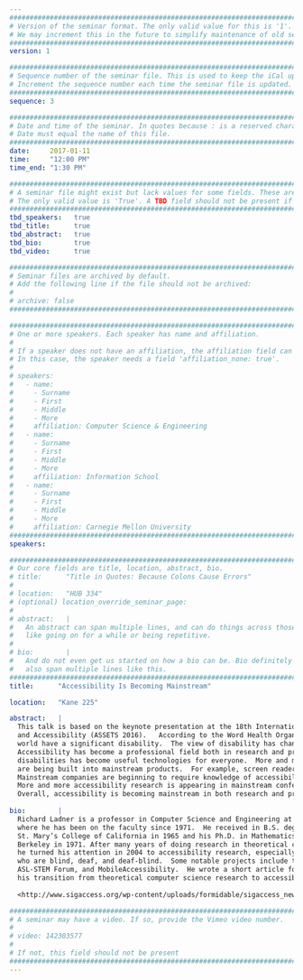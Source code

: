 ```yaml
---
################################################################################
# Version of the seminar format. The only valid value for this is '1'. 
# We may increment this in the future to simplify maintenance of old seminars.
################################################################################
version: 1

################################################################################
# Sequence number of the seminar file. This is used to keep the iCal up to date.
# Increment the sequence number each time the seminar file is updated.
################################################################################
sequence: 3

################################################################################
# Date and time of the seminar. In quotes because : is a reserved character.
# Date must equal the name of this file.
################################################################################
date:     2017-01-11
time:     "12:00 PM"
time_end: "1:30 PM"

################################################################################
# A seminar file might exist but lack values for some fields. These are 'TBD'. 
# The only valid value is 'True'. A TBD field should not be present if 'False'.
################################################################################
tbd_speakers:   true
tbd_title:      true
tbd_abstract:   true
tbd_bio:        true
tbd_video:      true

################################################################################
# Seminar files are archived by default.
# Add the following line if the file should not be archived:
#
# archive: false
################################################################################

################################################################################
# One or more speakers. Each speaker has name and affiliation.
#
# If a speaker does not have an affiliation, the affiliation field can be removed.
# In this case, the speaker needs a field 'affiliation_none: true'.
#
# speakers:
#   - name: 
#     - Surname
#     - First
#     - Middle
#     - More
#     affiliation: Computer Science & Engineering 
#   - name: 
#     - Surname
#     - First
#     - Middle
#     - More
#     affiliation: Information School 
#   - name: 
#     - Surname
#     - First
#     - Middle
#     - More
#     affiliation: Carnegie Mellon University 
################################################################################
speakers:

################################################################################
# Our core fields are title, location, abstract, bio.
# title:      "Title in Quotes: Because Colons Cause Errors"
# 
# location:   "HUB 334"
# (optional) location_override_seminar_page:
#
# abstract:   |
#   An abstract can span multiple lines, and can do things across those lines,
#   like going on for a while or being repetitive.
# 
# bio:        |
#   And do not even get us started on how a bio can be. Bio definitely can
#   also span multiple lines like this.
################################################################################
title:      "Accessibility Is Becoming Mainstream"

location:   "Kane 225"

abstract:   |
  This talk is based on the keynote presentation at the 18th International ACM SIGACCESS Conference on Computers
  and Accessibility (ASSETS 2016).   According to the Word Health Organization there are one billion people in the
  world have a significant disability.  The view of disability has changed over the past 100 years and continues to change.
  Accessibility has become a professional field both in research and practice.   Technology originally intended for people with
  disabilities has become useful technologies for everyone.  More and more technology for people with disability
  are being built into mainstream products.  For example, screen readers are built into iOS and Android platforms.
  Mainstream companies are beginning to require knowledge of accessibility best practices in their job descriptions.
  More and more accessibility research is appearing in mainstream conferences.
  Overall, accessibility is becoming mainstream in both research and practice.
  
bio:        |
  Richard Ladner is a professor in Computer Science and Engineering at the University of Washington,
  where he has been on the faculty since 1971.  He received in B.S. degree in Mathematics at
  St. Mary’s College of California in 1965 and his Ph.D. in Mathematics from the University of California,
  Berkeley in 1971. After many years of doing research in theoretical computer science,
  he turned his attention in 2004 to accessibility research, especially on technology for people
  who are blind, deaf, and deaf-blind.  Some notable projects include the Tactile Graphics Project, MobileASL,
  ASL-STEM Forum, and MobileAccessibility.  He wrote a short article for the SIGACCESS Newsletter about
  his transition from theoretical computer science research to accessibility research:
  
  <http://www.sigaccess.org/wp-content/uploads/formidable/sigaccess_newsletter_1102.pdf>.

################################################################################
# A seminar may have a video. If so, provide the Vimeo video number.
#
# video: 142303577
#
# If not, this field should not be present 
################################################################################
---
```

